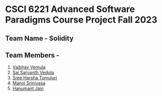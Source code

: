 # CSCI 6221 Advanced Software Paradigms Course Project Fall 2023

## Team Name - Solidity
## Team Members - 
1. [Vaibhav Vemula]()
2. [Sai Sarvanth Vedula]()
3. [Sree Harsha Tumuluri]()
4. [Manoj Srinivasa](https://github.com/jonumhills)
5. [Hanumant Jain](https://github.com/hanumantjain)

